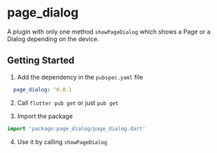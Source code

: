 # page_dialog

A plugin with only one method `showPageDialog` which shows a Page or a Dialog depending on the device.

## Getting Started

1. Add the dependency in the `pubspec.yaml` file

```yaml
  page_dialog: ^0.0.1
```

2. Call `flutter pub get` or just `pub get`

3. Import the package 
```dart
import 'package:page_dialog/page_dialog.dart'
```

4. Use it by calling `showPageDialog`